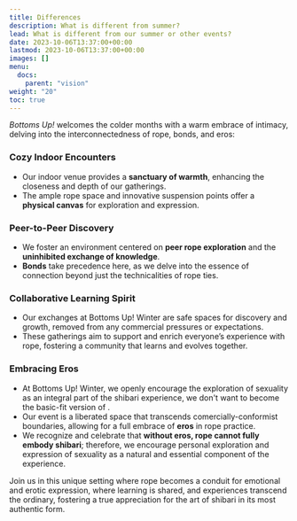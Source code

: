 ```yaml
---
title: Differences
description: What is different from summer?
lead: What is different from our summer or other events?
date: 2023-10-06T13:37:00+00:00
lastmod: 2023-10-06T13:37:00+00:00
images: []
menu: 
  docs:
    parent: "vision"
weight: "20"
toc: true
---
```


_Bottoms Up!_ welcomes the colder months with a warm embrace of intimacy, delving into the interconnectedness of rope, bonds, and eros:

### Cozy Indoor Encounters

- Our indoor venue provides a **sanctuary of warmth**, enhancing the closeness and depth of our gatherings.
- The ample rope space and innovative suspension points offer a **physical canvas** for exploration and expression.

### Peer-to-Peer Discovery

- We foster an environment centered on **peer rope exploration** and the **uninhibited exchange of knowledge**.
- **Bonds** take precedence here, as we delve into the essence of connection beyond just the technicalities of rope ties.

### Collaborative Learning Spirit
- Our exchanges at Bottoms Up! Winter are safe spaces for discovery and growth, removed from any commercial pressures or expectations.
- These gatherings aim to support and enrich everyone’s experience with rope, fostering a community that learns and evolves together.

### Embracing Eros

- At Bottoms Up! Winter, we openly encourage the exploration of sexuality as an integral part of the shibari experience, we don't want to become the basic-fit version of .
- Our event is a liberated space that transcends comercially-conformist boundaries, allowing for a full embrace of **eros** in rope practice.
- We recognize and celebrate that **without eros, rope cannot fully embody shibari**; therefore, we encourage personal exploration and expression of sexuality as a natural and essential component of the experience.

Join us in this unique setting where rope becomes a conduit for emotional and erotic expression, where learning is shared, and experiences transcend the ordinary, fostering a true appreciation for the art of shibari in its most authentic form.